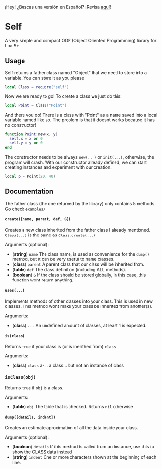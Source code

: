 ¡Hey! ¿Buscas una versión en Español? ¡Revisa [aquí](https://github.com/M1que4s/self/blob/master/README_es.md)!

# Self

A very simple and compact OOP (Object Oriented Programming) library for Lua 5+

## Usage

Self returns a father class named "Object" that we need to store into a variable. You can store it as you please

```lua
local Class = require("self")
```

Now we are ready to go! To create a class we just do this:

```lua
local Point = Class("Point")
```

And there you go! There is a class with "Point" as a name saved into a local variable named like so.
The problem is that it doesnt works because it has no constructor!

```lua
function Point:new(x, y)
  self.x = x or 0
  self.y = y or 0
end
```

The constructor needs to be always `new(...)` or `init(...)`, otherwise, the program will crash.
With our constructor already defined, we can start creating instances and experiment with our creation.

```lua
local p = Point(20, 40)
```

## Documentation

The father class (the one returned by the library) only contains 5 methods. Go check `examples/`

#### `create([name, parent, def, G])`

Creates a new class inherited from the father class I already mentioned. `Class(...)` is the same as `Class:create(...)`

Arguments (optional):

 - (__string__)  `name`   The class name, is used as convenience for the `dump()` method, but it can be very useful to name classes.
 - (__class__)   `parent` A parent class that our class will be inherited from.
 - (__table__)   `def`    The class definition (including ALL methods).
 - (__boolean__) `G`      If the class should be stored globally, in this case, this function wont return anything.

#### `uses(...)`

Implements methods of other classes into your class. This is used in new classes. This method wont make your class be inherited from another(s).

Arguments:

 - (__class__) `...` An undefined amount of classes, at least 1 is expected.

#### `is(class)`

Returns `true` if your class is (or is inerithed from) `class`

Arguments:

 - (__class__) `class` a-... a class... but not an instance of class

### `isClass(obj)`

Returns `true` if `obj` is a class.

Arguments:

 - (__table__) `obj` The table that is checked. Returns `nil` otherwise

#### `dump([details, indent])`

Creates an estimate aproximation of all the data inside your class.

Arguments (optional):

 - (__boolean__) `details` If this method is called from an instance, use this to show the CLASS data instead
 - (__string__)  `indent` One or more characters shown at the beginning of each line.
